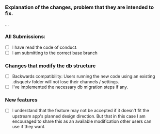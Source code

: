 ### Explanation of the changes, problem that they are intended to fix.

...

### All Submissions:

* [ ] I have read the code of conduct.
* [ ] I am submitting to the correct base branch
<!--
   * Bug fixes must go to `dev/1.4.x`.
   * New features must go to `dev/1.5.x`.
-->
### Changes that modify the db structure

* [ ] Backwards compatibility: Users running the new code using an existing .disquetv folder will not lose their channels / settings.
* [ ] I've implemented the necessary db migration steps if any.

### New features

* [ ] I understand that the feature may not be accepted if it doesn't fit the upstream app's planned design direction. But that in this case I am encouraged to share this as an available modification other users can use if they want.

